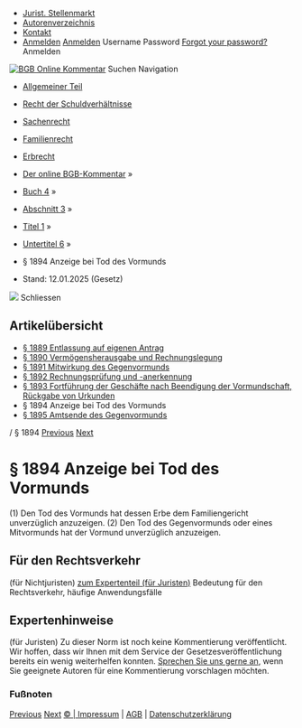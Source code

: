   * [Jurist. Stellenmarkt](https://bgb.kommentar.de/Buch-4/Abschnitt-3/Titel-1/Untertitel-6/</job-board> "Jurist. Stellenmarkt")
  * [Autorenverzeichnis](https://bgb.kommentar.de/Buch-4/Abschnitt-3/Titel-1/Untertitel-6/</Autorenverzeichnis> "Autorenverzeichnis")
  * [Kontakt](https://bgb.kommentar.de/Buch-4/Abschnitt-3/Titel-1/Untertitel-6/</Kontakt>)
  * [Anmelden](https://bgb.kommentar.de/Buch-4/Abschnitt-3/Titel-1/Untertitel-6/<#login> "show login form") [Anmelden](https://bgb.kommentar.de/Buch-4/Abschnitt-3/Titel-1/Untertitel-6/<#> "hide login form") Username Password
[Forgot your password?](https://bgb.kommentar.de/Buch-4/Abschnitt-3/Titel-1/Untertitel-6/</user/forgotpassword>) Anmelden 


[![BGB Online Kommentar](https://bgb.kommentar.de/extension/bgb/design/bgb/images/logo.png)](https://bgb.kommentar.de/Buch-4/Abschnitt-3/Titel-1/Untertitel-6/</> "BGB Online Kommentar")
Suchen
Navigation
  * [Allgemeiner Teil](https://bgb.kommentar.de/Buch-4/Abschnitt-3/Titel-1/Untertitel-6/</Buch-1>)
  * [Recht der Schuldverhältnisse](https://bgb.kommentar.de/Buch-4/Abschnitt-3/Titel-1/Untertitel-6/</Buch-2>)
  * [Sachenrecht](https://bgb.kommentar.de/Buch-4/Abschnitt-3/Titel-1/Untertitel-6/</Buch-3>)
  * [Familienrecht](https://bgb.kommentar.de/Buch-4/Abschnitt-3/Titel-1/Untertitel-6/</Buch-4>)
  * [Erbrecht](https://bgb.kommentar.de/Buch-4/Abschnitt-3/Titel-1/Untertitel-6/</Buch-5>)


  * [Der online BGB-Kommentar](https://bgb.kommentar.de/Buch-4/Abschnitt-3/Titel-1/Untertitel-6/</>) »
  * [Buch 4](https://bgb.kommentar.de/Buch-4/Abschnitt-3/Titel-1/Untertitel-6/</Buch-4>) »
  * [Abschnitt 3](https://bgb.kommentar.de/Buch-4/Abschnitt-3/Titel-1/Untertitel-6/</Buch-4/Abschnitt-3>) »
  * [Titel 1](https://bgb.kommentar.de/Buch-4/Abschnitt-3/Titel-1/Untertitel-6/</Buch-4/Abschnitt-3/Titel-1>) »
  * [Untertitel 6](https://bgb.kommentar.de/Buch-4/Abschnitt-3/Titel-1/Untertitel-6/</Buch-4/Abschnitt-3/Titel-1/Untertitel-6>) »
  * § 1894 Anzeige bei Tod des Vormunds 
  * Stand: 12.01.2025 (Gesetz) 


![](https://vg01.met.vgwort.de/na/1c9909529ead4f509072c06d9081a7d5)
Schliessen 
## Artikelübersicht
  * [ § 1889 Entlassung auf eigenen Antrag ](https://bgb.kommentar.de/Buch-4/Abschnitt-3/Titel-1/Untertitel-6/</Buch-4/Abschnitt-3/Titel-1/Untertitel-6/Entlassung-auf-eigenen-Antrag>)
  * [ § 1890 Vermögensherausgabe und Rechnungslegung ](https://bgb.kommentar.de/Buch-4/Abschnitt-3/Titel-1/Untertitel-6/</Buch-4/Abschnitt-3/Titel-1/Untertitel-6/Vermoegensherausgabe-und-Rechnungslegung>)
  * [ § 1891 Mitwirkung des Gegenvormunds ](https://bgb.kommentar.de/Buch-4/Abschnitt-3/Titel-1/Untertitel-6/</Buch-4/Abschnitt-3/Titel-1/Untertitel-6/Mitwirkung-des-Gegenvormunds>)
  * [ § 1892 Rechnungsprüfung und -anerkennung ](https://bgb.kommentar.de/Buch-4/Abschnitt-3/Titel-1/Untertitel-6/</Buch-4/Abschnitt-3/Titel-1/Untertitel-6/Rechnungspruefung-und-anerkennung>)
  * [ § 1893 Fortführung der Geschäfte nach Beendigung der Vormundschaft, Rückgabe von Urkunden ](https://bgb.kommentar.de/Buch-4/Abschnitt-3/Titel-1/Untertitel-6/</Buch-4/Abschnitt-3/Titel-1/Untertitel-6/Fortfuehrung-der-Geschaefte-nach-Beendigung-der-Vormundschaft-Rueckgabe-von-Urkunden>)
  * § 1894 Anzeige bei Tod des Vormunds 
  * [ § 1895 Amtsende des Gegenvormunds ](https://bgb.kommentar.de/Buch-4/Abschnitt-3/Titel-1/Untertitel-6/</Buch-4/Abschnitt-3/Titel-1/Untertitel-6/Amtsende-des-Gegenvormunds>)


/ § 1894 
[Previous](https://bgb.kommentar.de/Buch-4/Abschnitt-3/Titel-1/Untertitel-6/</Buch-4/Abschnitt-3/Titel-1/Untertitel-6/Fortfuehrung-der-Geschaefte-nach-Beendigung-der-Vormundschaft-Rueckgabe-von-Urkunden> "§ 1893 Fortführung der Geschäfte nach Beendigung der Vormundschaft, Rückgabe von Urkunden") [Next](https://bgb.kommentar.de/Buch-4/Abschnitt-3/Titel-1/Untertitel-6/</Buch-4/Abschnitt-3/Titel-1/Untertitel-6/Amtsende-des-Gegenvormunds> "§ 1895 Amtsende des Gegenvormunds")
# § 1894 Anzeige bei Tod des Vormunds
(1) Den Tod des Vormunds hat dessen Erbe dem Familiengericht unverzüglich anzuzeigen.
(2) Den Tod des Gegenvormunds oder eines Mitvormunds hat der Vormund unverzüglich anzuzeigen.
## Für den Rechtsverkehr 
(für Nichtjuristen)
[zum Expertenteil (für Juristen)](https://bgb.kommentar.de/Buch-4/Abschnitt-3/Titel-1/Untertitel-6/<#expertenhinweise>)
Bedeutung für den Rechtsverkehr, häufige Anwendungsfälle
## Expertenhinweise
(für Juristen)
Zu dieser Norm ist noch keine Kommentierung veröffentlicht. Wir hoffen, dass wir Ihnen mit dem Service der Gesetzesveröffentlichung bereits ein wenig weiterhelfen konnten. [Sprechen Sie uns gerne an](https://bgb.kommentar.de/Buch-4/Abschnitt-3/Titel-1/Untertitel-6/</Kontakt>), wenn Sie geeignete Autoren für eine Kommentierung vorschlagen möchten. 
### Fußnoten
[Previous](https://bgb.kommentar.de/Buch-4/Abschnitt-3/Titel-1/Untertitel-6/</Buch-4/Abschnitt-3/Titel-1/Untertitel-6/Fortfuehrung-der-Geschaefte-nach-Beendigung-der-Vormundschaft-Rueckgabe-von-Urkunden> "§ 1893 Fortführung der Geschäfte nach Beendigung der Vormundschaft, Rückgabe von Urkunden") [Next](https://bgb.kommentar.de/Buch-4/Abschnitt-3/Titel-1/Untertitel-6/</Buch-4/Abschnitt-3/Titel-1/Untertitel-6/Amtsende-des-Gegenvormunds> "§ 1895 Amtsende des Gegenvormunds")
[© | Impressum](https://bgb.kommentar.de/Buch-4/Abschnitt-3/Titel-1/Untertitel-6/</Kontakt>) | [AGB](https://bgb.kommentar.de/Buch-4/Abschnitt-3/Titel-1/Untertitel-6/</AGB>) | [Datenschutzerklärung](https://bgb.kommentar.de/Buch-4/Abschnitt-3/Titel-1/Untertitel-6/</Datenschutzerklaerung-fuer-Leser>)
